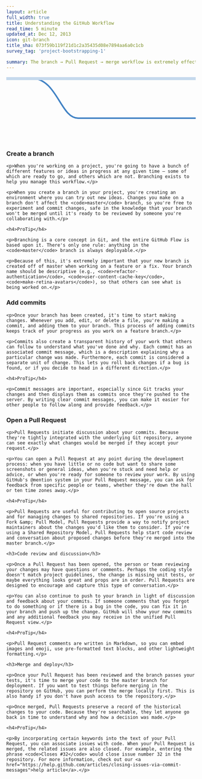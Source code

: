 ```yaml
---
layout: article
full_width: true
title: Understanding the GitHub Workflow
read_time: 5 minute
updated_at: Dec 12, 2013
icon: git-branch
title_sha: 073f59b119f21d1c2a35435d08e7894aa6a0c1cb
survey_tag: 'project-bootstrapping-1'

summary: The branch → Pull Request → merge workflow is extremely effective. This guide explains these concepts so that you can level up your development process.
---
```


<script type="text/javascript" src="/javascripts/snap.svg-min.js"></script>
<script type="text/javascript" src="flow.js"></script>
<link rel="stylesheet" type="text/css" href="flow.css">

<div class="features-branch-diagram" id="js-features-branch-diagram">

  <svg width="930px" height="320px" id="js-features-branch-diagram-svg" xmlns="http://www.w3.org/2000/svg">
    <path d="M66.2711864,5.96363636 C135.523206,5.96363636 143.460673,112 191.02837,112 C238.596067,112 681.049887,112 725.83852,112 C770.627152,112 786.056674,5.95721244 855.110732,5.96363636" id="js-branch-diagram-branch" stroke="#4182C4" stroke-width="4" fill="none"></path>
    <path d="M0,7 L766,7 L920,7" id="js-branch-diagram-master" stroke="#c6d9ed" stroke-width="8"></path>
    <path id="js-branch-diagram-arrow" d="M907.2,10 C910.98,8.95 915.22,8.05 918,7 C914.22,5.95 910.98,5.05 907.2,4" stroke="#c6d9ed" stroke-width="8" fill="none"></path>
  </svg>

  <div class="diagram-icon js-diagram-icon diagram-icon-branch" data-diagram-step="branch">
    <span class="mega-octicon octicon-git-branch"></span>
  </div>
  <div class="diagram-icon-small js-diagram-icon-small diagram-icon-commit-1" data-diagram-step="commits">
    <span class="mega-octicon octicon-git-commit"></span>
  </div>
  <div class="diagram-icon-small js-diagram-icon-small diagram-icon-commit-2" data-diagram-step="commits">
    <span class="mega-octicon octicon-git-commit"></span>
  </div>
  <div class="diagram-icon-small js-diagram-icon-small diagram-icon-commit-3" data-diagram-step="commits">
    <span class="mega-octicon octicon-git-commit"></span>
  </div>
  <div class="diagram-icon js-diagram-icon diagram-icon-pr" data-diagram-step="pr">
    <span class="mega-octicon octicon-git-pull-request"></span>
  </div>
  <div class="diagram-icon js-diagram-icon diagram-icon-merge" data-diagram=step="merge">
    <span class="mega-octicon octicon-git-merge"></span>
  </div>
  <div class="diagram-icon-small js-diagram-icon-small diagram-icon-discussion-1" data-diagram-step="code-review">
    <span class="mega-octicon octicon-comment-discussion"></span>
  </div>
  <div class="diagram-icon-small js-diagram-icon-small diagram-icon-commit-4" data-diagram-step="code-review">
    <span class="mega-octicon octicon-git-commit"></span>
  </div>
  <div class="diagram-icon-small js-diagram-icon-small diagram-icon-discussion-2" data-diagram-step="code-review">
    <span class="mega-octicon octicon-comment-discussion"></span>
  </div>
  <div class="diagram-icon-small js-diagram-icon-small diagram-icon-commit-5" data-diagram-step="code-review">
    <span class="mega-octicon octicon-git-commit"></span>
  </div>
  <div class="diagram-icon-small js-diagram-icon-small diagram-icon-discussion-3" data-diagram-step="code-review">
    <span class="mega-octicon octicon-comment-discussion"></span>
  </div>
  <div class="diagram-icon-small js-diagram-icon-small diagram-icon-commit-6" data-diagram-step="code-review">
    <span class="mega-octicon octicon-git-commit"></span>
  </div>
  <div class="diagram-icon-small js-diagram-icon-small diagram-icon-discussion-4" data-diagram-step="code-review">
    <span class="mega-octicon octicon-comment-discussion"></span>
  </div>
  <div class="diagram-icon-small js-diagram-icon-small diagram-icon-commit-7" data-diagram-step="code-review">
    <span class="mega-octicon octicon-git-commit"></span>
  </div>
  <div class="diagram-icon-small js-diagram-icon-small diagram-icon-discussion-5" data-diagram-step="code-review">
    <span class="mega-octicon octicon-comment-discussion"></span>
  </div>

</div>

<div class="flow-content">

  <a href="#" class="panel-nav prev js-panel-nav-prev" title="Previous">
    <span class="mega-octicon octicon-chevron-left"></span>
  </a>

  <a href="#" class="panel-nav next js-panel-nav-next" title="Next">
    <span class="mega-octicon octicon-chevron-right"></span>
  </a>

  <div class="panel-content js-panel-content js-panel-content-branch" data-step="branch">
    <h3>Create a branch</h3>

    <p>When you're working on a project, you're going to have a bunch of different features or ideas in progress at any given time – some of which are ready to go, and others which are not. Branching exists to help you manage this workflow.</p>

    <p>When you create a branch in your project, you're creating an environment where you can try out new ideas. Changes you make on a branch don't affect the <code>master</code> branch, so you're free to experiment and commit changes, safe in the knowledge that your branch won't be merged until it's ready to be reviewed by someone you're collaborating with.</p>

    <h4>ProTip</h4>

    <p>Branching is a core concept in Git, and the entire GitHub Flow is based upon it. There's only one rule: anything in the <code>master</code> branch is always deployable.</p>

    <p>Because of this, it's extremely important that your new branch is created off of master when working on a feature or a fix. Your branch name should be descriptive (e.g., <code>refactor-authentication</code>, <code>user-content-cache-key</code>, <code>make-retina-avatars</code>), so that others can see what is being worked on.</p>
  </div>

  <div class="panel-content js-panel-content js-panel-content-commits" data-step="commits">
    <h3>Add commits</h3>

    <p>Once your branch has been created, it's time to start making changes. Whenever you add, edit, or delete a file, you're making a commit, and adding them to your branch. This process of adding commits keeps track of your progress as you work on a feature branch.</p>

    <p>Commits also create a transparent history of your work that others can follow to understand what you've done and why. Each commit has an associated commit message, which is a description explaining why a particular change was made. Furthermore, each commit is considered a separate unit of change. This lets you roll back changes if a bug is found, or if you decide to head in a different direction.</p>

    <h4>ProTip</h4>

    <p>Commit messages are important, especially since Git tracks your changes and then displays them as commits once they're pushed to the server. By writing clear commit messages, you can make it easier for other people to follow along and provide feedback.</p>
  </div>

  <div class="panel-content js-panel-content js-panel-content-pr" data-step="pr">
    <h3>Open a Pull Request</h3>

    <p>Pull Requests initiate discussion about your commits. Because they're tightly integrated with the underlying Git repository, anyone can see exactly what changes would be merged if they accept your request.</p>

    <p>You can open a Pull Request at any point during the development process: when you have little or no code but want to share some screenshots or general ideas, when you're stuck and need help or advice, or when you're ready for someone to review your work. By using GitHub's @mention system in your Pull Request message, you can ask for feedback from specific people or teams, whether they're down the hall or ten time zones away.</p>

    <h4>ProTip</h4>

    <p>Pull Requests are useful for contributing to open source projects and for managing changes to shared repositories. If you're using a Fork &amp; Pull Model, Pull Requests provide a way to notify project maintainers about the changes you'd like them to consider. If you're using a Shared Repository Model, Pull Requests help start code review and conversation about proposed changes before they're merged into the master branch.</p>
  </div>

  <div class="panel-content js-panel-content js-panel-content-code-review" data-step="code-review">

    <h3>Code review and discussion</h3>

    <p>Once a Pull Request has been opened, the person or team reviewing your changes may have questions or comments. Perhaps the coding style doesn't match project guidelines, the change is missing unit tests, or maybe everything looks great and props are in order. Pull Requests are designed to encourage and capture this type of conversation.</p>

    <p>You can also continue to push to your branch in light of discussion and feedback about your commits. If someone comments that you forgot to do something or if there is a bug in the code, you can fix it in your branch and push up the change. GitHub will show your new commits and any additional feedback you may receive in the unified Pull Request view.</p>

    <h4>ProTip</h4>

    <p>Pull Request comments are written in Markdown, so you can embed images and emoji, use pre-formatted text blocks, and other lightweight formatting.</p>
  </div>

  <div class="panel-content js-panel-content js-panel-content-merge" data-step="merge">

    <h3>Merge and deploy</h3>

    <p>Once your Pull Request has been reviewed and the branch passes your tests, it's time to merge your code to the master branch for deployment. If you want to test things before merging in the repository on GitHub, you can perform the merge locally first. This is also handy if you don't have push access to the repository.</p>

    <p>Once merged, Pull Requests preserve a record of the historical changes to your code. Because they're searchable, they let anyone go back in time to understand why and how a decision was made.</p>

    <h4>ProTip</h4>

    <p>By incorporating certain keywords into the text of your Pull Request, you can associate issues with code. When your Pull Request is merged, the related issues are also closed. For example, entering the phrase <code>Closes #32</code> would close issue number 32 in the repository. For more information, check out our <a href="https://help.github.com/articles/closing-issues-via-commit-messages">help article</a>.</p>
  </div>

</div>